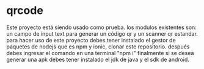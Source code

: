 # qrcode
Este proyecto está siendo usado como prueba. los modulos existentes son:
un campo de input text para generar un código qr
y un scanner qr estandar.
para hacer uso de este proyecto debes tener instalado el gestor de paquetes de nodejs que es npm y ionic, clonar este repositorio.
después debes ingresar el comando en una terminal "npm i"
finalmente si se desea generar una apk debes tener instalado el jdk de java y el sdk de android.

